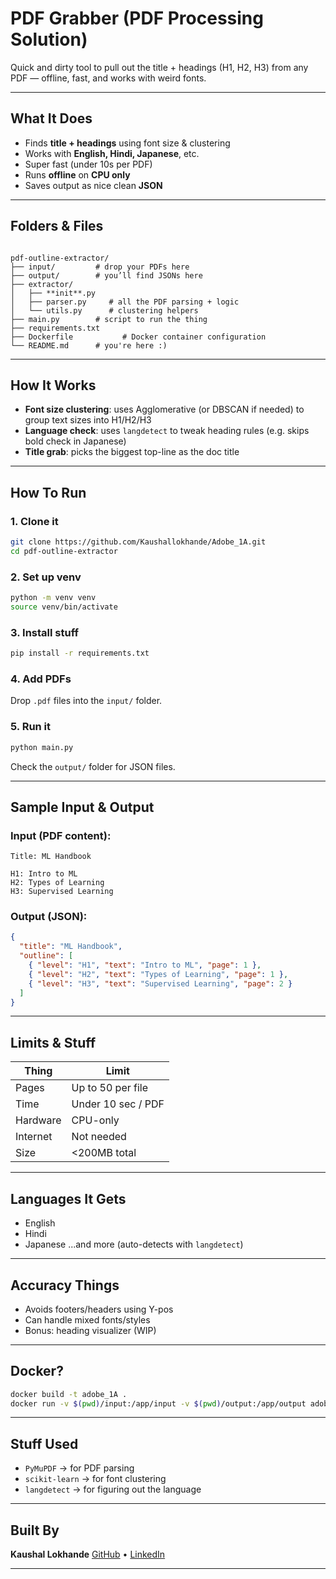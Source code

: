 #  PDF Grabber (PDF Processing Solution)

Quick and dirty tool to pull out the title + headings (H1, H2, H3) from any PDF — offline, fast, and works with weird fonts.

---

##  What It Does

-  Finds **title + headings** using font size & clustering
-  Works with **English, Hindi, Japanese**, etc.
-  Super fast (under 10s per PDF)
-  Runs **offline** on **CPU only**
-  Saves output as nice clean **JSON**

---

## Folders & Files

```

pdf-outline-extractor/
├── input/         # drop your PDFs here
├── output/        # you’ll find JSONs here
├── extractor/
│   ├── **init**.py
│   ├── parser.py     # all the PDF parsing + logic
│   └── utils.py      # clustering helpers
├── main.py        # script to run the thing
├── requirements.txt
├── Dockerfile           # Docker container configuration
└── README.md      # you're here :)

````

---
##  How It Works

- **Font size clustering**: uses Agglomerative (or DBSCAN if needed) to group text sizes into H1/H2/H3
- **Language check**: uses `langdetect` to tweak heading rules (e.g. skips bold check in Japanese)
- **Title grab**: picks the biggest top-line as the doc title

---

##  How To Run

### 1. Clone it

```bash
git clone https://github.com/Kaushallokhande/Adobe_1A.git
cd pdf-outline-extractor
````

### 2. Set up venv

```bash
python -m venv venv
source venv/bin/activate
```

### 3. Install stuff

```bash
pip install -r requirements.txt
```

### 4. Add PDFs

Drop `.pdf` files into the `input/` folder.

### 5. Run it

```bash
python main.py
```

Check the `output/` folder for JSON files.

---

##  Sample Input & Output

### Input (PDF content):

```
Title: ML Handbook

H1: Intro to ML
H2: Types of Learning
H3: Supervised Learning
```

### Output (JSON):

```json
{
  "title": "ML Handbook",
  "outline": [
    { "level": "H1", "text": "Intro to ML", "page": 1 },
    { "level": "H2", "text": "Types of Learning", "page": 1 },
    { "level": "H3", "text": "Supervised Learning", "page": 2 }
  ]
}
```

---

##  Limits & Stuff

| Thing       | Limit              |
| ----------- | ------------------ |
|  Pages    | Up to 50 per file  |
|  Time     | Under 10 sec / PDF |
|  Hardware | CPU-only           |
|  Internet | Not needed         |
|  Size     | <200MB total       |

---

## Languages It Gets

* English
* Hindi
* Japanese
  ...and more (auto-detects with `langdetect`)

---

##  Accuracy Things

* Avoids footers/headers using Y-pos
* Can handle mixed fonts/styles
* Bonus: heading visualizer (WIP)

---

##  Docker?

```bash
docker build -t adobe_1A .
docker run -v $(pwd)/input:/app/input -v $(pwd)/output:/app/output adobe_1A
```

---

##  Stuff Used

* `PyMuPDF` → for PDF parsing
* `scikit-learn` → for font clustering
* `langdetect` → for figuring out the language

---

## Built By

**Kaushal Lokhande**
[GitHub](https://github.com/Kaushallokhande) • [LinkedIn](https://linkedin.com/in/kaushal-lokhande-709432256)

---
